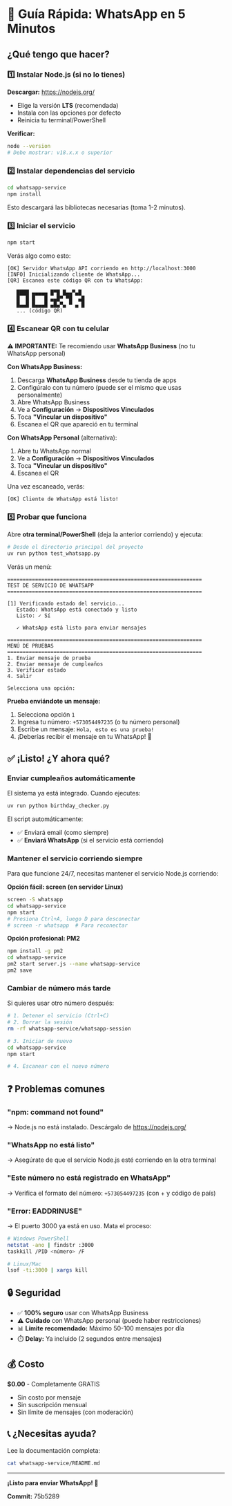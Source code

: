 # 🚀 Guía Rápida: WhatsApp en 5 Minutos

## ¿Qué tengo que hacer?

### 1️⃣ Instalar Node.js (si no lo tienes)

**Descargar:** https://nodejs.org/
- Elige la versión **LTS** (recomendada)
- Instala con las opciones por defecto
- Reinicia tu terminal/PowerShell

**Verificar:**
```bash
node --version
# Debe mostrar: v18.x.x o superior
```

### 2️⃣ Instalar dependencias del servicio

```bash
cd whatsapp-service
npm install
```

Esto descargará las bibliotecas necesarias (toma 1-2 minutos).

### 3️⃣ Iniciar el servicio

```bash
npm start
```

Verás algo como esto:
```
[OK] Servidor WhatsApp API corriendo en http://localhost:3000
[INFO] Inicializando cliente de WhatsApp...
[QR] Escanea este código QR con tu WhatsApp:

   ████ ▄▄▄▄▄ █▀█ █▄▄▀▄█
   █  █ █   █ ▄▄█▀ ▀█  ▄█
   █▄▄█ █▄▄▄█ ▄█▄▀▄ ▀ ▄ █
   ... (código QR)
```

### 4️⃣ Escanear QR con tu celular

**⚠️ IMPORTANTE:** Te recomiendo usar **WhatsApp Business** (no tu WhatsApp personal)

**Con WhatsApp Business:**
1. Descarga **WhatsApp Business** desde tu tienda de apps
2. Configúralo con tu número (puede ser el mismo que usas personalmente)
3. Abre WhatsApp Business
4. Ve a **Configuración** → **Dispositivos Vinculados**
5. Toca **"Vincular un dispositivo"**
6. Escanea el QR que apareció en tu terminal

**Con WhatsApp Personal** (alternativa):
1. Abre tu WhatsApp normal
2. Ve a **Configuración** → **Dispositivos Vinculados**
3. Toca **"Vincular un dispositivo"**
4. Escanea el QR

Una vez escaneado, verás:
```
[OK] Cliente de WhatsApp está listo!
```

### 5️⃣ Probar que funciona

Abre **otra terminal/PowerShell** (deja la anterior corriendo) y ejecuta:

```bash
# Desde el directorio principal del proyecto
uv run python test_whatsapp.py
```

Verás un menú:
```
===============================================================
TEST DE SERVICIO DE WHATSAPP
===============================================================

[1] Verificando estado del servicio...
   Estado: WhatsApp está conectado y listo
   Listo: ✓ Sí

   ✓ WhatsApp está listo para enviar mensajes

===============================================================
MENÚ DE PRUEBAS
===============================================================
1. Enviar mensaje de prueba
2. Enviar mensaje de cumpleaños
3. Verificar estado
4. Salir

Selecciona una opción:
```

**Prueba enviándote un mensaje:**
1. Selecciona opción `1`
2. Ingresa tu número: `+573054497235` (o tu número personal)
3. Escribe un mensaje: `Hola, esto es una prueba!`
4. ¡Deberías recibir el mensaje en tu WhatsApp! 📱

## ✅ ¡Listo! ¿Y ahora qué?

### Enviar cumpleaños automáticamente

El sistema ya está integrado. Cuando ejecutes:
```bash
uv run python birthday_checker.py
```

El script automáticamente:
- ✅ Enviará email (como siempre)
- ✅ **Enviará WhatsApp** (si el servicio está corriendo)

### Mantener el servicio corriendo siempre

Para que funcione 24/7, necesitas mantener el servicio Node.js corriendo:

**Opción fácil: screen (en servidor Linux)**
```bash
screen -S whatsapp
cd whatsapp-service
npm start
# Presiona Ctrl+A, luego D para desconectar
# screen -r whatsapp  # Para reconectar
```

**Opción profesional: PM2**
```bash
npm install -g pm2
cd whatsapp-service
pm2 start server.js --name whatsapp-service
pm2 save
```

### Cambiar de número más tarde

Si quieres usar otro número después:
```bash
# 1. Detener el servicio (Ctrl+C)
# 2. Borrar la sesión
rm -rf whatsapp-service/whatsapp-session

# 3. Iniciar de nuevo
cd whatsapp-service
npm start

# 4. Escanear con el nuevo número
```

## ❓ Problemas comunes

### "npm: command not found"
→ Node.js no está instalado. Descárgalo de https://nodejs.org/

### "WhatsApp no está listo"
→ Asegúrate de que el servicio Node.js esté corriendo en la otra terminal

### "Este número no está registrado en WhatsApp"
→ Verifica el formato del número: `+573054497235` (con + y código de país)

### "Error: EADDRINUSE"
→ El puerto 3000 ya está en uso. Mata el proceso:
```bash
# Windows PowerShell
netstat -ano | findstr :3000
taskkill /PID <número> /F

# Linux/Mac
lsof -ti:3000 | xargs kill
```

## 🔒 Seguridad

- ✅ **100% seguro** usar con WhatsApp Business
- ⚠️ **Cuidado** con WhatsApp personal (puede haber restricciones)
- 📊 **Límite recomendado:** Máximo 50-100 mensajes por día
- ⏱️ **Delay:** Ya incluido (2 segundos entre mensajes)

## 💰 Costo

**$0.00** - Completamente GRATIS
- Sin costo por mensaje
- Sin suscripción mensual
- Sin límite de mensajes (con moderación)

## 📞 ¿Necesitas ayuda?

Lee la documentación completa:
```bash
cat whatsapp-service/README.md
```

---

**¡Listo para enviar WhatsApp! 🎉**

**Commit:** 75b5289
